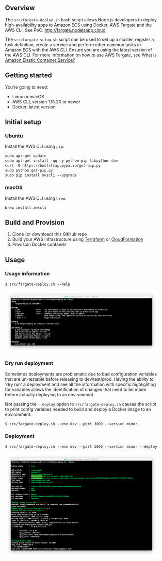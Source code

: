 ## Overview

The `src/fargate-deploy.sh` bash script allows Node.js developers to deploy high-availability apps to Amazon ECS using Docker, AWS Fargate and the AWS CLI. See PoC: http://fargate.nodejsapp.cloud

The `src/fargate-setup.sh` script can be used to set up a cluster, register a task definition, create a service and perform other common tasks in Amazon ECS with the AWS CLI. Ensure you are using the latest version of the AWS CLI. For more information on how to use AWS Fargate, see [What is Amazon Elastic Container Service?](https://docs.aws.amazon.com/AmazonECS/latest/developerguide/Welcome.html)

## Getting started

You're going to need:

* Linux or macOS
* AWS CLI, version 1.15.20 or newer
* Docker, latest version

## Initial setup
### Ubuntu
Install the AWS CLI using `pip`:
```
sudo apt-get update
sudo apt-get install -qq -y python-pip libpython-dev
curl -O https://bootstrap.pypa.io/get-pip.py
sudo python get-pip.py
sudo pip install awscli --upgrade
```
### macOS
Install the AWS CLI using `brew`:
```
brew install awscli
```

## Build and Provision
1. Clone (or download) this GitHub repo
2. Build your AWS infrastructure using [Terraform](https://www.terraform.io/intro/getting-started/build.html) or [CloudFormation](https://docs.aws.amazon.com/AWSCloudFormation/latest/UserGuide/Welcome.html)
3. Provision Docker container

## Usage 
### Usage information
```
$ src/fargate-deploy.sh --help
```

![](https://raw.githubusercontent.com/fedecarg/aws-fargate-node/master/node-webapp-example/public/images/aws-fargate-usage-info.png)

### Dry run deployment
Sometimes deployments are problematic due to bad configuration variables that are un-testable before releasing to dev/test/prod. Having the ability to 'dry run' a deployment and see all the information with specific highlighting for variables allows the identification of changes that need to be made before actually deploying to an environment.

Not passing the `--deploy` option to `src/fargate-deploy.sh` causes the script to print config variabes needed to build and deploy a Docker image to an environment:
```
$ src/fargate-deploy.sh --env dev --port 3000 --version minor
```

### Deployment 
```
$ src/fargate-deploy.sh --env dev --port 3000 --version minor --deploy
```
![](https://raw.githubusercontent.com/fedecarg/aws-fargate-node/master/node-webapp-example/public/images/aws-fargate-deploy.png)
